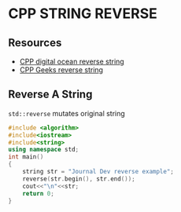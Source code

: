 # CPP STRING REVERSE

## Resources

- [CPP digital ocean reverse string](https://www.digitalocean.com/community/tutorials/reverse-string-c-plus-plus)
- [CPP Geeks reverse string](https://www.geeksforgeeks.org/reverse-a-string-in-c-cpp-different-methods/)

## Reverse A String

`std::reverse` mutates original string

```cpp
#include <algorithm>
#include<iostream>
#include<string>
using namespace std;
int main()
{
    string str = "Journal Dev reverse example";
    reverse(str.begin(), str.end());
	cout<<"\n"<<str;
    return 0;
}
```
